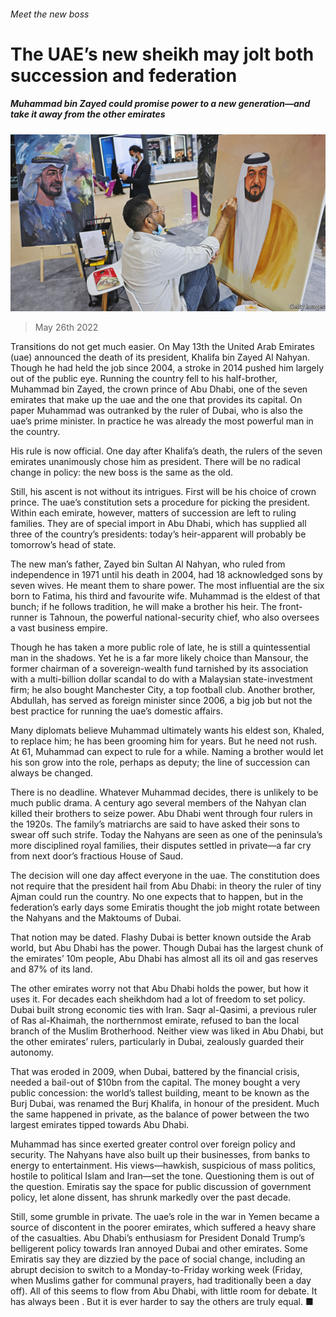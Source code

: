 ###### Meet the new boss

# The UAE’s new sheikh may jolt both succession and federation 

##### Muhammad bin Zayed could promise power to a new generation—and take it away from the other emirates 

![image](images/20220528_MAP003.jpg) 

> May 26th 2022 

Transitions do not get much easier. On May 13th the United Arab Emirates (uae) announced the death of its president, Khalifa bin Zayed Al Nahyan. Though he had held the job since 2004, a stroke in 2014 pushed him largely out of the public eye. Running the country fell to his half-brother, Muhammad bin Zayed, the crown prince of Abu Dhabi, one of the seven emirates that make up the uae and the one that provides its capital. On paper Muhammad was outranked by the ruler of Dubai, who is also the uae’s prime minister. In practice he was already the most powerful man in the country.

His  rule is now official. One day after Khalifa’s death, the rulers of the seven emirates unanimously chose him as president. There will be no radical change in policy: the new boss is the same as the old. 

Still, his ascent is not without its intrigues. First will be his choice of crown prince. The uae’s constitution sets a procedure for picking the president. Within each emirate, however, matters of succession are left to ruling families. They are of special import in Abu Dhabi, which has supplied all three of the country’s presidents: today’s heir-apparent will probably be tomorrow’s head of state.

The new man’s father, Zayed bin Sultan Al Nahyan, who ruled from independence in 1971 until his death in 2004, had 18 acknowledged sons by seven wives. He meant them to share power. The most influential are the six born to Fatima, his third and favourite wife. Muhammad is the eldest of that bunch; if he follows tradition, he will make a brother his heir. The front-runner is Tahnoun, the powerful national-security chief, who also oversees a vast business empire. 

Though he has taken a more public role of late, he is still a quintessential man in the shadows. Yet he is a far more likely choice than Mansour, the former chairman of a sovereign-wealth fund tarnished by its association with a multi-billion dollar scandal to do with a Malaysian state-investment firm; he also bought Manchester City, a top football club. Another brother, Abdullah, has served as foreign minister since 2006, a big job but not the best practice for running the uae’s domestic affairs.

Many diplomats believe Muhammad ultimately wants his eldest son, Khaled, to replace him; he has been grooming him for years. But he need not rush. At 61, Muhammad can expect to rule for a while. Naming a brother would let his son grow into the role, perhaps as deputy; the line of succession can always be changed.

There is no deadline. Whatever Muhammad decides, there is unlikely to be much public drama. A century ago several members of the Nahyan clan killed their brothers to seize power. Abu Dhabi went through four rulers in the 1920s. The family’s matriarchs are said to have asked their sons to swear off such strife. Today the Nahyans are seen as one of the peninsula’s more disciplined royal families, their disputes settled in private—a far cry from next door’s fractious House of Saud.

The decision will one day affect everyone in the uae. The constitution does not require that the president hail from Abu Dhabi: in theory the ruler of tiny Ajman could run the country. No one expects that to happen, but in the federation’s early days some Emiratis thought the job might rotate between the Nahyans and the Maktoums of Dubai.

That notion may be dated. Flashy Dubai is better known outside the Arab world, but Abu Dhabi has the power. Though Dubai has the largest chunk of the emirates’ 10m people, Abu Dhabi has almost all its oil and gas reserves and 87% of its land. 

The other emirates worry not that Abu Dhabi holds the power, but how it uses it. For decades each sheikhdom had a lot of freedom to set policy. Dubai built strong economic ties with Iran. Saqr al-Qasimi, a previous ruler of Ras al-Khaimah, the northernmost emirate, refused to ban the local branch of the Muslim Brotherhood. Neither view was liked in Abu Dhabi, but the other emirates’ rulers, particularly in Dubai, zealously guarded their autonomy.

That was eroded in 2009, when Dubai, battered by the financial crisis, needed a bail-out of $10bn from the capital. The money bought a very public concession: the world’s tallest building, meant to be known as the Burj Dubai, was renamed the Burj Khalifa, in honour of the president. Much the same happened in private, as the balance of power between the two largest emirates tipped towards Abu Dhabi.

Muhammad has since exerted greater control over foreign policy and security. The Nahyans have also built up their businesses, from banks to energy to entertainment. His views—hawkish, suspicious of mass politics, hostile to political Islam and Iran—set the tone. Questioning them is out of the question. Emiratis say the space for public discussion of government policy, let alone dissent, has shrunk markedly over the past decade.

Still, some grumble in private. The uae’s role in the war in Yemen became a source of discontent in the poorer emirates, which suffered a heavy share of the casualties. Abu Dhabi’s enthusiasm for President Donald Trump’s belligerent policy towards Iran annoyed Dubai and other emirates. Some Emiratis say they are dizzied by the pace of social change, including an abrupt decision to switch to a Monday-to-Friday working week (Friday, when Muslims gather for communal prayers, had traditionally been a day off). All of this seems to flow from Abu Dhabi, with little room for debate. It has always been . But it is ever harder to say the others are truly equal. ■

